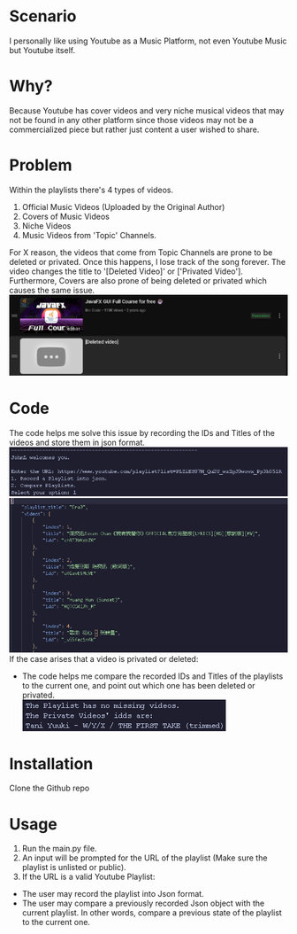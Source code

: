 # Scenario

I personally like using Youtube as a Music Platform, not even Youtube Music but Youtube itself. <br>

# Why?

Because Youtube has cover videos and very niche musical videos that may not be found in any other platform since those videos may not be a commercialized piece but rather just content
a user wished to share.

# Problem

Within the playlists there's 4 types of videos.

1. Official Music Videos (Uploaded by the Original Author)
2. Covers of Music Videos
3. Niche Videos
4. Music Videos from 'Topic' Channels.

For X reason, the videos that come from Topic Channels are prone to be deleted or privated. Once this happens, I lose track of the song forever. The video changes the title to '[Deleted Video]' or ['Privated Video'].<br>
Furthermore, Covers are also prone of being deleted or privated which causes the same issue.<br>
![alt text](deleted_video.png "Deleted Videos")

# Code

The code helps me solve this issue by recording the IDs and Titles of the videos and store them in json format.<br>
![alt text](record_playlist_example.png "recorded code")<br>
![alt text](recorded_json_example.png "json obj")<br>
If the case arises that a video is privated or deleted:

- The code helps me compare the recorded IDs and Titles of the playlists to the current one, and point out which one has been deleted or privated.<br>
  ![alt text](found_video.png "found match")<br>

# Installation

Clone the Github repo

# Usage

1. Run the main.py file.<br>
2. An input will be prompted for the URL of the playlist (Make sure the playlist is unlisted or public).<br>
3. If the URL is a valid Youtube Playlist:

- The user may record the playlist into Json format.
- The user may compare a previously recorded Json object with the current playlist. In other words, compare a previous state of the playlist to the current one.
